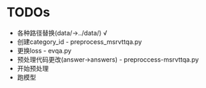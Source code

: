 # TODOs

* 各种路径替换(data/->../data/) √
* 创建category_id - preprocess_msrvttqa.py
* 更换loss - evqa.py
* 预处理代码更改(answer->answers) - preproccess-msrvttqa.py
* 开始预处理
* 跑模型